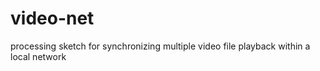 # video-net
processing sketch for synchronizing multiple video file playback within a local network

